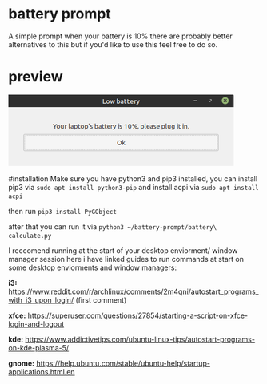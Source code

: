 # battery prompt
 A simple prompt when your battery is 10%
 there are probably better alternatives to this but if you'd like to use this feel free to do so.

# preview
![](example.png)

#installation
Make sure you have python3 and pip3 installed, you can install pip3  via `sudo apt install python3-pip` and install acpi via `sudo apt install acpi`

then run `pip3 install PyGObject`

after that you can run it via `python3 ~/battery-prompt/battery\ calculate.py`

I reccomend running at the start of your desktop enviorment/ window manager session here i have linked guides to run commands at start on some desktop enviorments and window managers:

**i3:** https://www.reddit.com/r/archlinux/comments/2m4qni/autostart_programs_with_i3_upon_login/ 
(first comment)

**xfce:** https://superuser.com/questions/27854/starting-a-script-on-xfce-login-and-logout

**kde:** https://www.addictivetips.com/ubuntu-linux-tips/autostart-programs-on-kde-plasma-5/

**gnome:** https://help.ubuntu.com/stable/ubuntu-help/startup-applications.html.en



